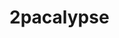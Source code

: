 # 2pacalypse

<!-- ![2pac 4 lyfe](https://i.imgur.com/Ch0Rngc.png)

## tutorial

https://user-images.githubusercontent.com/8437201/213448328-df34b132-ee3c-446d-acdd-a188f921a081.mp4 -->

